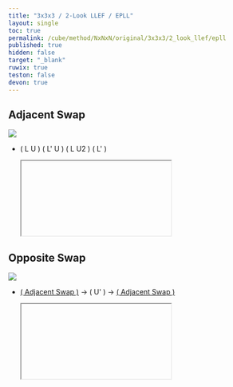 ```yaml
---
title: "3x3x3 / 2-Look LLEF / EPLL"
layout: single
toc: true
permalink: /cube/method/NxNxN/original/3x3x3/2_look_llef/epll
published: true
hidden: false
target: "_blank"
ruwix: true
teston: false
devon: true
---
```

<span
  id     = "cube"
  teston = "{{page.teston}}"
  devon  = "{{page.devon}}"
  colored = "U*/em"
  solved  = "U-" >
</span>

<head>
  <base target = "{{page.target}}">
</head>



## Adjacent Swap

<a href="https://logiqx.github.io/cubing-algs/html/2lllef.html#case-Adj">
  <img
    class = "rotate"
    deg   = 270
    src   = "https://www.speedsolving.com/wiki/images/f/fc/LLE_OA.jpg"
  />
</a>

- ( L U ) ( L' U ) ( L U2 ) ( L' )

  <iframe
    alg = "L U L' U L U2 L'"
  ></iframe>
    <!-- src = "https://ruwix.com/widget/3d/?alg=L%20U%20L'%20U%20L%20U2%20L'&colored=U*/em&solved=U-&hover=9&speed=500&flags=canvas" -->



## Opposite Swap

<a href="https://logiqx.github.io/cubing-algs/html/2lllef.html#case-Opp">
  <img
    src = "https://www.speedsolving.com/wiki/images/3/3a/LLE_OO.jpg"
  />
</a>

- [( Adjacent Swap )](#adjacent-swap) -> ( U' ) -> [( Adjacent Swap )](#adjacent-swap)

  <iframe
    alg = "L U L' U L U2 L' U' L U L' U L U2 L'"
  ></iframe>
    <!-- src = "https://ruwix.com/widget/3d/?alg=L%20U%20L'%20U%20L%20U2%20L'%20U'%20L%20U%20L'%20U%20L%20U2%20L'&colored=U*/em&solved=U-&hover=9&speed=500&flags=canvas" -->
